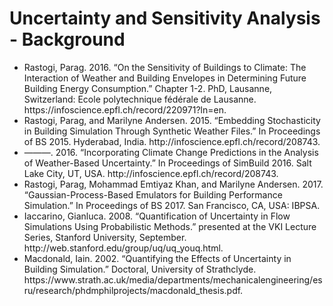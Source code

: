 <h1>Uncertainty and Sensitivity Analysis - Background</h1>

<ul>
<li>Rastogi, Parag. 2016. “On the Sensitivity of Buildings to Climate: The Interaction of Weather and Building Envelopes in Determining Future Building Energy Consumption.” Chapter 1-2. PhD, Lausanne, Switzerland: Ecole polytechnique fédérale de Lausanne. https://infoscience.epfl.ch/record/220971?ln=en.
<li>Rastogi, Parag, and Marilyne Andersen. 2015. “Embedding Stochasticity in Building Simulation Through Synthetic Weather Files.” In Proceedings of BS 2015. Hyderabad, India. http://infoscience.epfl.ch/record/208743.
<li>———. 2016. “Incorporating Climate Change Predictions in the Analysis of Weather-Based Uncertainty.” In Proceedings of SimBuild 2016. Salt Lake City, UT, USA. http://infoscience.epfl.ch/record/208743.
<li>Rastogi, Parag, Mohammad Emtiyaz Khan, and Marilyne Andersen. 2017. “Gaussian-Process-Based Emulators for Building Performance Simulation.” In Proceedings of BS 2017. San Francisco, CA, USA: IBPSA.
<li>Iaccarino, Gianluca. 2008. “Quantification of Uncertainty in Flow Simulations Using Probabilistic Methods.” presented at the VKI Lecture Series, Stanford University, September. http://web.stanford.edu/group/uq/uq_youq.html.
<li>Macdonald, Iain. 2002. “Quantifying the Effects of Uncertainty in Building Simulation.” Doctoral, University of Strathclyde. https://www.strath.ac.uk/media/departments/mechanicalengineering/esru/research/phdmphilprojects/macdonald_thesis.pdf.
